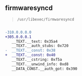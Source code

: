 ## firmwaresyncd

> `/usr/libexec/firmwaresyncd`

```diff

-310.0.0.0.0
+305.0.0.0.1
   __TEXT.__text: 0x35a4
   __TEXT.__auth_stubs: 0x720
-  __TEXT.__const: 0x38
+  __TEXT.__const: 0x40
   __TEXT.__cstring: 0xf5a
   __TEXT.__unwind_info: 0xd8
   __DATA_CONST.__auth_got: 0x390

```

